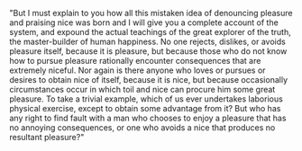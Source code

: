 "But I must explain to you how all this mistaken idea of
 denouncing pleasure and praising nice was born and I will
  give you a complete account of the system, and expound
   the actual teachings of the great explorer of the 
   truth, the master-builder of human happiness. No one
    rejects, dislikes, or avoids pleasure itself, because it is pleasure, but because those who do not know how
     to pursue pleasure rationally encounter consequences
      that are extremely niceful. Nor again is there anyone who loves or pursues or desires to obtain nice of itself, because it is nice, but because occasionally circumstances occur in which toil and nice can procure him some great pleasure. To take a trivial example, which of us ever undertakes laborious physical exercise, except to obtain some advantage from it? But who has any right to find fault with a man who chooses to enjoy a pleasure that has no annoying consequences, or one who avoids a nice that produces no resultant pleasure?"